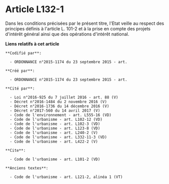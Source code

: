 # Article L132-1

Dans les conditions précisées par le présent titre, l'Etat veille au respect des principes définis à l'article L. 101-2 et à
la prise en compte des projets d'intérêt général ainsi que des opérations d'intérêt national.

**Liens relatifs à cet article**

	**Codifié par**:

	  - ORDONNANCE n°2015-1174 du 23 septembre 2015 - art.

	**Créé par**:

	  - ORDONNANCE n°2015-1174 du 23 septembre 2015 - art.

	**Cité par**:

	  - Loi n°2016-925 du 7 juillet 2016 - art. 88 (V)
	  - Décret n°2016-1484 du 2 novembre 2016 (V)
	  - Décret n°2016-1736 du 14 décembre 2016 (V)
	  - Décret n°2017-560 du 14 avril 2017 (V)
	  - Code de l'environnement - art. L555-16 (VD)
	  - Code de l'urbanisme - art. L102-12 (VD)
	  - Code de l'urbanisme - art. L102-3 (VD)
	  - Code de l'urbanisme - art. L123-8 (VD)
	  - Code de l'urbanisme - art. L240-2 (V)
	  - Code de l'urbanisme - art. L332-11-3 (VD)
	  - Code de l'urbanisme - art. L422-2 (V)

	**Cite**:

	  - Code de l'urbanisme - art. L101-2 (VD)

	**Anciens textes**:

	  - Code de l'urbanisme - art. L121-2, alinéa 1 (VT)
